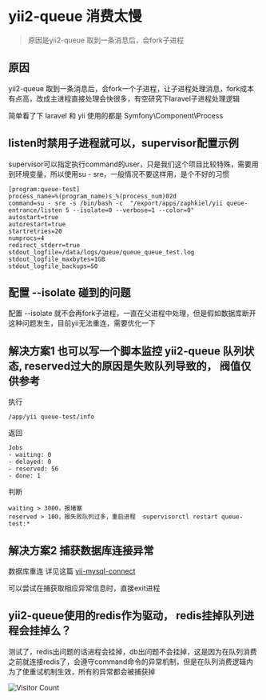 # yii2-queue 消费太慢
> 原因是yii2-queue 取到一条消息后，会fork子进程

## 原因

yii2-queue 取到一条消息后，会fork一个子进程，让子进程处理消息，fork成本有点高，改成主进程直接处理会快很多，有空研究下laravel子进程处理逻辑

简单看了下 laravel 和 yii 使用的都是 Symfony\Component\Process

## listen时禁用子进程就可以，supervisor配置示例

supervisor可以指定执行command的user，只是我们这个项目比较特殊，需要用到环境变量，所以使用su - sre，一般情况不要这样用，是个不好的习惯

```
[program:queue-test]
process_name=%(program_name)s_%(process_num)02d
command=su - sre -s /bin/bash -c  "/export/apps/zaphkiel/yii queue-entrance/listen 5 --isolate=0 --verbose=1 --color=0"
autostart=true
autorestart=true
startretries=20
numprocs=4
redirect_stderr=true
stdout_logfile=/data/logs/queue/queue_queue_test.log
stdout_logfile_maxbytes=1GB
stdout_logfile_backups=50
```

## 配置 --isolate 碰到的问题

配置 --isolate 就不会再fork子进程，一直在父进程中处理，但是假如数据库断开这种问题发生，目前yii无法重连，需要优化一下

## 解决方案1 也可以写一个脚本监控 yii2-queue 队列状态, reserved过大的原因是失败队列导致的， 阀值仅供参考

执行 
```
/app/yii queue-test/info
```

返回
```
Jobs
- waiting: 0
- delayed: 0
- reserved: 56
- done: 1
```

判断
```
waiting > 3000，报堵塞
reserved > 100，报失败队列过多，重启进程  supervisorctl restart queue-test:*
```

## 解决方案2 捕获数据库连接异常

数据库重连 详见这篇 [yii-mysql-connect](20210420-yii-mysql-connect.md)

可以尝试在捕获取相应异常信息时，直接exit进程

## yii2-queue使用的redis作为驱动， redis挂掉队列进程会挂掉么？

测试了，redis出问题的话进程会挂掉，db出问题不会挂掉，这是因为在队列消费之前就连接redis了，会遵守command命令的异常机制，但是在队列消费逻辑内为了使重试机制生效，所有的异常都会被捕获掉


![Visitor Count](https://profile-counter.glitch.me/liuyibao/count.svg)